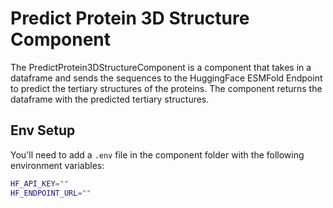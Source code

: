# Predict Protein 3D Structure Component

The PredictProtein3DStructureComponent is a component that takes in a dataframe and sends the sequences to the HuggingFace ESMFold Endpoint to predict the tertiary structures of the proteins. The component returns the dataframe with the predicted tertiary structures.

## Env Setup

You'll need to add a `.env` file in the component folder with the following environment variables:

```bash
HF_API_KEY=""
HF_ENDPOINT_URL=""
```
